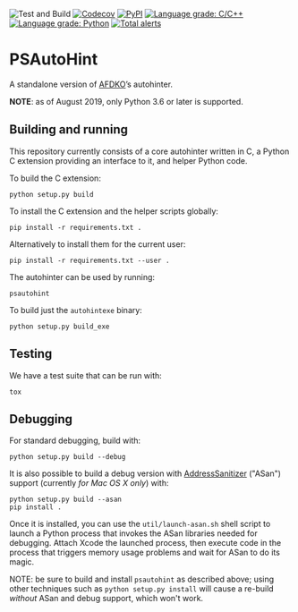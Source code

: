 ![Test and Build](https://github.com/adobe-type-tools/psautohint/workflows/Test%20and%20Build/badge.svg)
[![Codecov](https://codecov.io/gh/adobe-type-tools/psautohint/branch/master/graph/badge.svg)](https://codecov.io/gh/adobe-type-tools/psautohint)
[![PyPI](https://img.shields.io/pypi/v/psautohint.svg)](https://pypi.org/project/psautohint)
[![Language grade: C/C++](https://img.shields.io/lgtm/grade/cpp/g/adobe-type-tools/psautohint.svg?logo=lgtm&logoWidth=18)](https://lgtm.com/projects/g/adobe-type-tools/psautohint/context:cpp)
[![Language grade: Python](https://img.shields.io/lgtm/grade/python/g/adobe-type-tools/psautohint.svg?logo=lgtm&logoWidth=18)](https://lgtm.com/projects/g/adobe-type-tools/psautohint/context:python)
[![Total alerts](https://img.shields.io/lgtm/alerts/g/adobe-type-tools/psautohint.svg?logo=lgtm&logoWidth=18)](https://lgtm.com/projects/g/adobe-type-tools/psautohint/alerts/)

PSAutoHint
==========

A standalone version of [AFDKO](https://github.com/adobe-type-tools/afdko)’s
autohinter.

**NOTE**: as of August 2019, only Python 3.6 or later is supported.

Building and running
--------------------

This repository currently consists of a core autohinter written in C, a
Python C extension providing an interface to it, and helper Python code.

To build the C extension:

    python setup.py build

To install the C extension and the helper scripts globally:

    pip install -r requirements.txt .

Alternatively to install them for the current user:

    pip install -r requirements.txt --user .

The autohinter can be used by running:

    psautohint

To build just the `autohintexe` binary:

    python setup.py build_exe

Testing
-------

We have a test suite that can be run with:

    tox

Debugging
---------

For standard debugging, build with:

    python setup.py build --debug

It is also possible to build a debug version with [AddressSanitizer](https://github.com/google/sanitizers/wiki/AddressSanitizer) ("ASan") support (currently _for Mac OS X only_)  with:

    python setup.py build --asan
    pip install .

Once it is installed, you can use the `util/launch-asan.sh` shell script to launch a Python process that invokes the ASan libraries needed for debugging. Attach Xcode the launched process, then execute code in the process that triggers memory usage problems and wait for ASan to do its magic.

NOTE: be sure to build and install `psautohint` as described above; using other techniques such as `python setup.py install` will cause a re-build _without_ ASan and debug support, which won't work.
